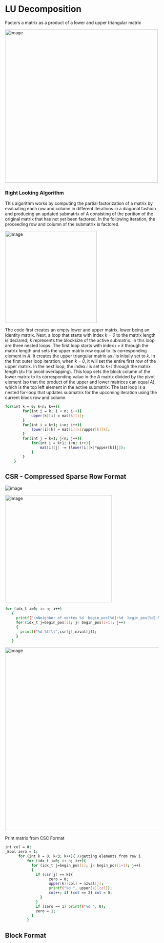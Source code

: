 # LU Decomposition

Factors a matrix as a product of a lower and upper triangular matrix

<img width="500" alt="image" src="https://user-images.githubusercontent.com/26263012/201554361-91bf8b94-2cc9-42d6-aefb-0722e1668298.png">

### Right Looking Algorithm

This algorithm works by computing the partial factorization of a matrix by evaluating each row and column in different iterations in a diagonal fashion and producing an updated submatrix of A consisting of the porition of the original matrix that has not yet been factored. In the following iteration, the proceeding row and column of the submatrix is factored.

<img width="300" alt="image" src="https://user-images.githubusercontent.com/26263012/201565761-be83762a-b447-455e-8508-76f7aa4c6919.png">

The code first creates an empty lower and upper matrix, lower being an identity matrix. Next, a loop that starts with index <i>k = 0</i> to the matrix length is declared;<i> k</i> represents the blocksize of the active submatrix. 
In this loop are three nested loops. The first loop starts with index<i> i = k</i> through the matrix length and sets the upper matrix row equal to its corresponding element in <i>A</i>. It creates the upper triangular matrix as <i>i</i> is initally set to <i>k</i>. In the first outer loop iteration, when<i> k = 0</i>, it will set the entire first row of the upper matrix. 
In the next loop, the index <i>i</i> is set to <i>k+1</i> through the matrix length (<i>k+1</i> to avoid overlapping). This loop sets the block column of the lower matrix to its corresponding value in the <i>A</i> matrix divided by the pivot element (so that the product of the upper and lower matrices can equal <i>A</i>), which is the top left element in the active submatrix.
The last loop is a nested for-loop that updates submatrix for the upcoming iteration using the current block row and column

```sh
for(int k = 0; k<n; k++){ 
        for(int i = k; i < n; i++){
            upper[k][i] = mat[k][i];
        }
        for(int i = k+1; i<n; i++){
            lower[i][k] = mat[i][k]/upper[k][k];
        }
        for(int j = k+1; j<n; j++){
            for(int i = k+1; i<n; i++){
                mat[i][j] -= (lower[i][k]*upper[k][j]);
            }
        }   
    }
```

## CSR - Compressed Sparse Row Format

![image](https://user-images.githubusercontent.com/26263012/203053484-ab0e3165-5480-4360-a494-500bfb734157.png)

<img width="350" alt="image" src="https://user-images.githubusercontent.com/26263012/203054148-e599fc6e-654f-49a8-98b9-0ee0942f05b1.png">

```sh
for (idx_t i=0; i< n; i++)
   {
     printf("\nNeighbor of vertex %d  begin_pos[%d]:%d  begin_pos[%d]:%d\t",i,i,begin_pos[i],i+1,begin_pos[i+1]);
     for (idx_t j=begin_pos[i]; j< begin_pos[i+1]; j++)
     {
       printf("%d %lf\t",csr[j],nzval[j]);
     }
   }
 ```
 
<img width="600" alt="image" src="https://user-images.githubusercontent.com/26263012/203054070-716e7f96-b3d2-44d4-945a-08dcd5984573.png">


Print matrix from CSC Format
```sh
int col = 0;
_Bool zero = 1;
      for (int k = 0; k<3; k++){ //getting elements from row i
          for (idx_t i=0; i< n; i++){ 
            for (idx_t j=begin_pos[i]; j< begin_pos[i+1]; j++)
            {
              if (csr[j] == k){
                    zero = 0;
                    upper[k][col] = nzval[j];
                    printf("%d ", upper[k][col]);
                    col++; if (col == 2) col = 0;
                }
              }
              if (zero == 1) printf("%d ", 0); 
              zero = 1;
            }
          }
```

## Block Format
